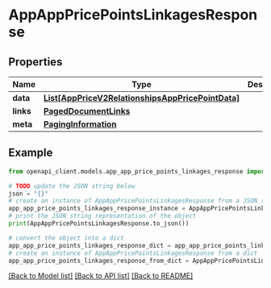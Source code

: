 # AppAppPricePointsLinkagesResponse


## Properties

Name | Type | Description | Notes
------------ | ------------- | ------------- | -------------
**data** | [**List[AppPriceV2RelationshipsAppPricePointData]**](AppPriceV2RelationshipsAppPricePointData.md) |  | 
**links** | [**PagedDocumentLinks**](PagedDocumentLinks.md) |  | 
**meta** | [**PagingInformation**](PagingInformation.md) |  | [optional] 

## Example

```python
from openapi_client.models.app_app_price_points_linkages_response import AppAppPricePointsLinkagesResponse

# TODO update the JSON string below
json = "{}"
# create an instance of AppAppPricePointsLinkagesResponse from a JSON string
app_app_price_points_linkages_response_instance = AppAppPricePointsLinkagesResponse.from_json(json)
# print the JSON string representation of the object
print(AppAppPricePointsLinkagesResponse.to_json())

# convert the object into a dict
app_app_price_points_linkages_response_dict = app_app_price_points_linkages_response_instance.to_dict()
# create an instance of AppAppPricePointsLinkagesResponse from a dict
app_app_price_points_linkages_response_from_dict = AppAppPricePointsLinkagesResponse.from_dict(app_app_price_points_linkages_response_dict)
```
[[Back to Model list]](../README.md#documentation-for-models) [[Back to API list]](../README.md#documentation-for-api-endpoints) [[Back to README]](../README.md)


